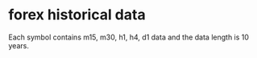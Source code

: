# forex historical data
Each symbol contains m15, m30, h1, h4, d1 data and the data length is 10 years.
